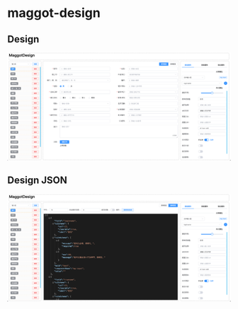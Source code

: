 # maggot-design

## Design
![design](./public/design.png)

## Design JSON
![design-json](./public/design-json.png)
